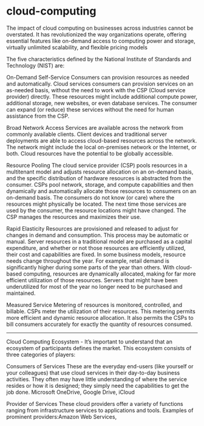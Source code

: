 # cloud-computing
The impact of cloud computing on businesses across industries cannot be overstated. It has revolutionized the way organizations operate, offering essential features like on-demand access to computing power and storage, virtually unlimited scalability, and flexible pricing models

The five characteristics defined by the National Institute of Standards and Technology (NIST) are:

On-Demand Self-Service
Consumers can provision resources as needed and automatically. Cloud services consumers can provision services on an as-needed basis, without the need to work with the CSP (Cloud service provider) directly. These resources might include additional compute power, additional storage, new websites, or even database services. The consumer can expand (or reduce) these services without the need for human assistance from the CSP.

Broad Network Access
Services are available across the network from commonly available clients. Client devices and traditional server deployments are able to access cloud-based resources across the network. The network might include the local on-premises network or the Internet, or both. Cloud resources have the potential to be globally accessible.

Resource Pooling
The cloud service provider (CSP) pools resources in a multitenant model and adjusts resource allocation on an on-demand basis, and the specific distribution of hardware resources is abstracted from the consumer. CSPs pool network, storage, and compute capabilities and then dynamically and automatically allocate those resources to consumers on an on-demand basis. The consumers do not know (or care) where the resources might physically be located. The next time those services are used by the consumer, the resource locations might have changed. The CSP manages the resources and maximizes their use.

Rapid Elasticity
Resources are provisioned and released to adjust for changes in demand and consumption. This process may be automatic or manual. Server resources in a traditional model are purchased as a capital expenditure, and whether or not those resources are efficiently utilized, their cost and capabilities are fixed. In some business models, resource needs change throughout the year. For example, retail demand is significantly higher during some parts of the year than others. With cloud-based computing, resources are dynamically allocated, making for far more efficient utilization of those resources. Servers that might have been underutilized for most of the year no longer need to be purchased and maintained.

Measured Service
Metering of resources is monitored, controlled, and billable. CSPs meter the utilization of their resources. This metering permits more efficient and dynamic resource allocation. It also permits the CSPs to bill consumers accurately for exactly the quantity of resources consumed.
_____________________________________________________________________________________________________
Cloud Computing Ecosystem - It’s important to understand that an ecosystem of participants defines the market. This ecosystem consists of three categories of players:

Consumers of Services
These are the everyday end-users (like yourself or your colleagues) that use cloud services in their day-to-day business activities. They often may have little understanding of where the service resides or how it is designed; they simply need the capabilities to get the job done. Microsoft OneDrive, Google Drive, iCloud

Provider of Services
These cloud providers offer a variety of functions ranging from infrastructure services to applications and tools.
 Examples of prominent providers:Amazon Web Services, 
 
